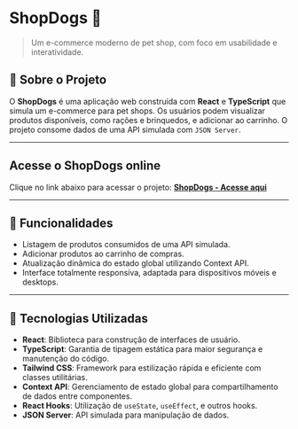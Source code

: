 # ShopDogs 🐾

> Um e-commerce moderno de pet shop, com foco em usabilidade e interatividade.

## 📝 Sobre o Projeto

O **ShopDogs** é uma aplicação web construída com **React** e **TypeScript** que simula um e-commerce para pet shops. Os usuários podem visualizar produtos disponíveis, como rações e brinquedos, e adicionar ao carrinho. O projeto consome dados de uma API simulada com `JSON Server`.

---

## Acesse o ShopDogs online

Clique no link abaixo para acessar o projeto:
**[ShopDogs - Acesse aqui](https://seulink-deploy.com)**

---

## 🌟 Funcionalidades

- Listagem de produtos consumidos de uma API simulada.
- Adicionar produtos ao carrinho de compras.
- Atualização dinâmica do estado global utilizando Context API.
- Interface totalmente responsiva, adaptada para dispositivos móveis e desktops.

---

## 🚀 Tecnologias Utilizadas

- **React**: Biblioteca para construção de interfaces de usuário.
- **TypeScript**: Garantia de tipagem estática para maior segurança e manutenção do código.
- **Tailwind CSS**: Framework para estilização rápida e eficiente com classes utilitárias.
- **Context API**: Gerenciamento de estado global para compartilhamento de dados entre componentes.
- **React Hooks**: Utilização de `useState`, `useEffect`, e outros hooks.
- **JSON Server**: API simulada para manipulação de dados.


